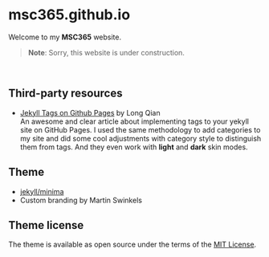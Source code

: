 # msc365.github.io

Welcome to my **MSC365** website.

> **Note**: Sorry, this website is under construction.

<br>

<!--
**Here are some ideas to get you started:**

🙋‍♀️ A short introduction - what is your organization all about?
🌈 Contribution guidelines - how can the community get involved?
👩‍💻 Useful resources - where can the community find your docs? Is there anything else the community should know?
🍿 Fun facts - what does your team eat for breakfast?
🧙 Remember, you can do mighty things with the power of [Markdown](https://docs.github.com/github/writing-on-github/getting-started-with-writing-and-formatting-on-github/basic-writing-and-formatting-syntax)
-->

## Third-party resources

- [Jekyll Tags on Github Pages](https://longqian.me/2017/02/09/github-jekyll-tag/) by Long Qian  
  An awesome and clear article about implementing tags to your yekyll site on GitHub Pages. I used the same methodology to add categories to my site and did some cool adjustments with category style to distinguish them from tags. And they even work with **light** and **dark** skin modes.

## Theme

- [jekyll/minima](https://github.com/jekyll/minima/blob/v2.5.0/README.md)
- Custom branding by Martin Swinkels

## Theme license

The theme is available as open source under the terms of the [MIT License](http://opensource.org/licenses/MIT).
